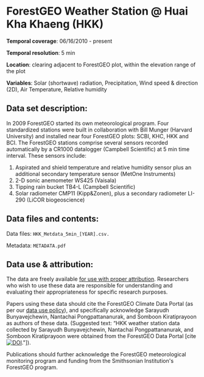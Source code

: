 # ForestGEO Weather Station @ Huai Kha Khaeng (HKK)

**Temporal coverage**: 06/16/2010 - present 

**Temporal resolution**: 5 min

**Location**: clearing adjacent to ForestGEO plot, within the elevation range of the plot

**Variables**: Solar (shortwave) radiation, Precipitation, Wind speed & direction (2D), Air Temperature, Relative humidity 

## Data set description:
In 2009 ForestGEO started its own meteorological program. Four standardized stations were built in collaboration with Bill Munger (Harvard University) and installed near four ForestGEO plots: SCBI, KHC, HKK and BCI. The ForestGEO stations comprise several sensors recorded automatically by a CR1000 datalogger (Campbell Scientific) at 5 min time interval. These sensors include:
1)	Aspirated and shield temperature and relative humidity sensor plus an additional secondary temperature sensor (MetOne Instruments)
2)	 2-D sonic anemometer WS425 (Vaisala)
3)	Tipping rain bucket TB4-L (Campbell Scientific)
4)	Solar radiometer CMP11 (Kipp&Zonen), plus a secondary radiometer LI-290 (LiCOR biogeoscience)

## Data files and contents:
Data files: `HKK_Metdata_5min_[YEAR].csv.`

Metadata: `METADATA.pdf`

## Data use & attribution:

The data are freely available [for use with proper attribution](https://github.com/forestgeo/Climate/blob/master/license.txt). Researchers who wish to use these data are responsible for understanding and evaluating their appropriateness for specific research purposes.  

Papers using these data should cite the ForestGEO Climate Data Portal (as per our [data use policy](https://github.com/forestgeo/Climate/blob/master/README.md#data-use-policy)), and specifically acknowledge Sarayudh Bunyavejchewin, Nantachai Pongpattananurak, and Somboon Kiratiprayoon as authors of these data. (Suggested text: “HKK weather station data collected by Sarayudh Bunyavejchewin, Nantachai Pongpattananurak, and Somboon Kiratiprayoon were obtained from the ForestGEO Data Portal [cite [![DOI](https://zenodo.org/badge/83330500.svg)](https://zenodo.org/badge/latestdoi/83330500)."]).  

Publications should further acknowledge the ForestGEO meteorological monitoring program and funding from the Smithsonian Institution's ForestGEO program. 
